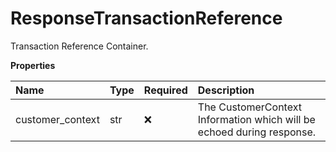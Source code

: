 # ResponseTransactionReference

Transaction Reference Container.

**Properties**

| Name             | Type | Required | Description                                                           |
| :--------------- | :--- | :------- | :-------------------------------------------------------------------- |
| customer_context | str  | ❌       | The CustomerContext Information which will be echoed during response. |

<!-- This file was generated by liblab | https://liblab.com/ -->
